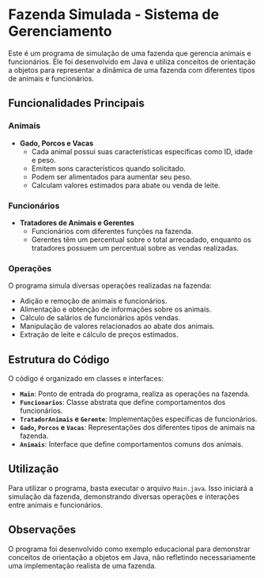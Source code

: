 # Fazenda Simulada - Sistema de Gerenciamento

Este é um programa de simulação de uma fazenda que gerencia animais e funcionários. Ele foi desenvolvido em Java e utiliza conceitos de orientação a objetos para representar a dinâmica de uma fazenda com diferentes tipos de animais e funcionários.

## Funcionalidades Principais

### Animais

- **Gado, Porcos e Vacas**
  - Cada animal possui suas características específicas como ID, idade e peso.
  - Emitem sons característicos quando solicitado.
  - Podem ser alimentados para aumentar seu peso.
  - Calculam valores estimados para abate ou venda de leite.

### Funcionários

- **Tratadores de Animais e Gerentes**
  - Funcionários com diferentes funções na fazenda.
  - Gerentes têm um percentual sobre o total arrecadado, enquanto os tratadores possuem um percentual sobre as vendas realizadas.

### Operações

O programa simula diversas operações realizadas na fazenda:

- Adição e remoção de animais e funcionários.
- Alimentação e obtenção de informações sobre os animais.
- Cálculo de salários de funcionários após vendas.
- Manipulação de valores relacionados ao abate dos animais.
- Extração de leite e cálculo de preços estimados.

## Estrutura do Código

O código é organizado em classes e interfaces:

- **`Main`**: Ponto de entrada do programa, realiza as operações na fazenda.
- **`Funcionarios`**: Classe abstrata que define comportamentos dos funcionários.
- **`TratadorAnimais` e `Gerente`**: Implementações específicas de funcionários.
- **`Gado`, `Porcos` e `Vacas`**: Representações dos diferentes tipos de animais na fazenda.
- **`Animais`**: Interface que define comportamentos comuns dos animais.

## Utilização

Para utilizar o programa, basta executar o arquivo `Main.java`. Isso iniciará a simulação da fazenda, demonstrando diversas operações e interações entre animais e funcionários.

## Observações

O programa foi desenvolvido como exemplo educacional para demonstrar conceitos de orientação a objetos em Java, não refletindo necessariamente uma implementação realista de uma fazenda.
